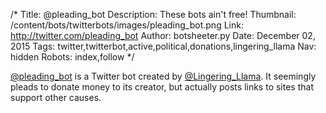 /*
Title: @pleading_bot
Description: These bots ain't free!
Thumbnail: /content/bots/twitterbots/images/pleading_bot.png
Link: http://twitter.com/pleading_bot
Author: botsheeter.py
Date: December 02, 2015
Tags: twitter,twitterbot,active,political,donations,lingering_llama
Nav: hidden
Robots: index,follow
*/

[@pleading_bot](https://twitter.com/pleading_bot) is a Twitter bot created by [@Lingering_Llama](https://twitter.com/Lingering_Llama). It seemingly pleads to donate money to its creator, but actually posts links to sites that support other causes.

